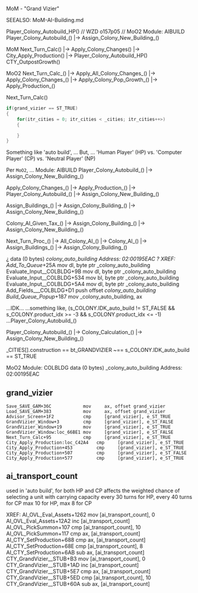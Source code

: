 
MoM - "Grand Vizier"

SEEALSO:  MoM-AI-Building.md


Player_Colony_Autobuild_HP()
// WZD o157p05
// MoO2  Module: AIBUILD  Player_Colony_Autobuild_()  |->  Assign_Colony_New_Building_()


MoM
    Next_Turn_Calc()
        |-> Apply_Colony_Changes()
            |-> City_Apply_Production()
                |-> Player_Colony_Autobuild_HP()
CTY_OutpostGrowth()

MoO2
    Next_Turn_Calc_()
        |-> Apply_All_Colony_Changes_()
            |-> Apply_Colony_Changes_()
                |-> Apply_Colony_Pop_Growth_()
                |-> Apply_Production_()



Next_Turn_Calc()

```c
if(grand_vizier == ST_TRUE)
{
    for(itr_cities = 0; itr_cities < _cities; itr_cities++>)
    {

    }
}
```

Something like 'auto build', ...
But, ...
'Human Player' (HP) vs. 'Computer Player' (CP) vs. 'Neutral Player' (NP)

Per `MoO2`, ...
    Module: AIBUILD
        Player_Colony_Autobuild_()
            |->  Assign_Colony_New_Building_()

Apply_Colony_Changes_()
    |-> Apply_Production_()
        |-> Player_Colony_Autobuild_()
            |->  Assign_Colony_New_Building_()

Assign_Buildings_()
    |-> Assign_Colony_Building_()
        |->  Assign_Colony_New_Building_()

Colony_AI_Given_Tax_()
    |-> Assign_Colony_Building_()
        |->  Assign_Colony_New_Building_()

Next_Turn_Proc_()
    |-> All_Colony_AI_()
        |-> Colony_AI_()
            |-> Assign_Buildings_()
                |-> Assign_Colony_Building_()


¿ data (0 bytes) _colony_auto_building Address: 02:00195EAC ?
XREF:
    Add_To_Queue_+25A           mov dl, byte ptr _colony_auto_building
    Evaluate_Input__COLBLDG+9B  mov dl, byte ptr _colony_auto_building
    Evaluate_Input__COLBLDG+534 mov bl, byte ptr _colony_auto_building
    Evaluate_Input__COLBLDG+5A4 mov dl, byte ptr _colony_auto_building
    Add_Fields___COLBLDG+D1     push offset _colony_auto_building     
    Build_Queue_Popup_+187      mov _colony_auto_building, ax         

...IDK...
...something like, (s_COLONY.IDK_auto_build != ST_FALSE && s_COLONY.product_idx >= -3 && s_COLONY.product_idx <= -1)
...Player_Colony_Autobuild_()

Player_Colony_Autobuild_()
    |-> Colony_Calculation_()
    |-> Assign_Colony_New_Building_()


_CITIES[].construction == bt_GRANDVIZIER  ~== s_COLONY.IDK_auto_build == ST_TRUE



MoO2
Module: COLBLDG
    data (0 bytes) _colony_auto_building
    Address: 02:00195EAC


## grand_vizier
    Save_SAVE_GAM+36C            mov     ax, offset grand_vizier   
    Load_SAVE_GAM+383            mov     ax, offset grand_vizier   
    Advisor_Screen+1F2           cmp     [grand_vizier], e_ST_TRUE 
    GrandVizier_Window+3         cmp     [grand_vizier], e_ST_FALSE
    GrandVizier_Window+19        mov     [grand_vizier], e_ST_TRUE 
    GrandVizier_Window:loc_66BE1 mov     [grand_vizier], e_ST_FALSE
    Next_Turn_Calc+95            cmp     [grand_vizier], e_ST_TRUE 
    City_Apply_Production:loc_C42A4   cmp     [grand_vizier], e_ST_TRUE 
    City_Apply_Production+453         cmp     [grand_vizier], e_ST_TRUE 
    City_Apply_Production+507         cmp     [grand_vizier], e_ST_FALSE
    City_Apply_Production+577         cmp     [grand_vizier], e_ST_TRUE 



## ai_transport_count
used in 'auto build', for both HP and CP
affects the weighted chance of selecting a unit with carrying capacity
every 30 turns for HP, every 40 turns for CP
max 10 for HP, max 8 for CP

XREF:
    AI_OVL_Eval_Assets+1262   mov     [ai_transport_count], 0 
    AI_OVL_Eval_Assets+12A2   inc     [ai_transport_count]    
    AI_OVL_PickSummon+107     cmp     [ai_transport_count], 10
    AI_OVL_PickSummon+117     cmp     ax, [ai_transport_count]
    AI_CTY_SetProduction+688  cmp     ax, [ai_transport_count]
    AI_CTY_SetProduction+68E  cmp     [ai_transport_count], 8 
    AI_CTY_SetProduction+6AB  sub     ax, [ai_transport_count]
    CTY_GrandVizier__STUB+B3  mov     [ai_transport_count], 0 
    CTY_GrandVizier__STUB+1AD inc     [ai_transport_count]    
    CTY_GrandVizier__STUB+5E7 cmp     ax, [ai_transport_count]
    CTY_GrandVizier__STUB+5ED cmp     [ai_transport_count], 10
    CTY_GrandVizier__STUB+60A sub     ax, [ai_transport_count]
